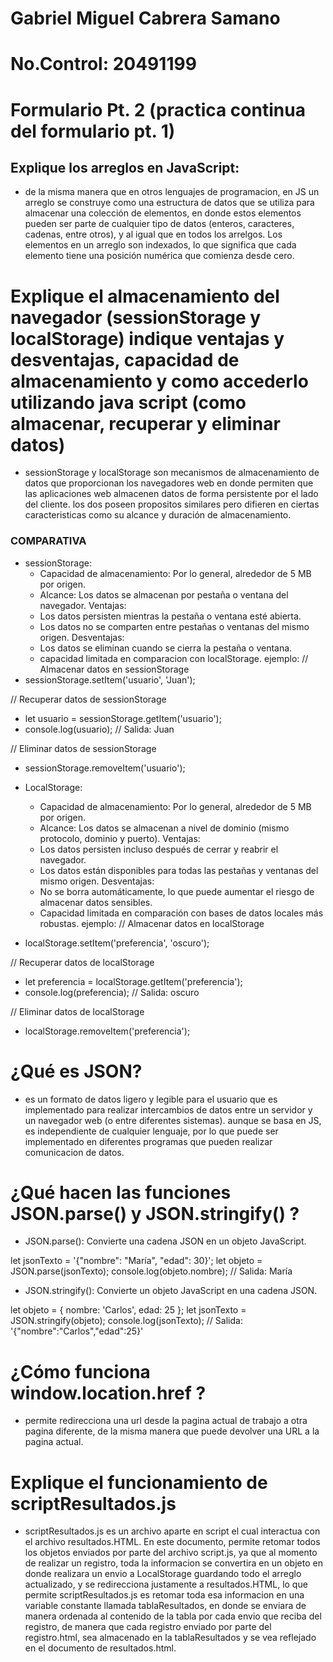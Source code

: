 # Gabriel Miguel Cabrera Samano
# No.Control: 20491199
# Formulario Pt. 2 (practica continua del formulario pt. 1)

## Explique los arreglos en JavaScript:
- de la misma manera que en otros lenguajes de programacion, en JS un arreglo se construye como una estructura de datos que se utiliza para almacenar una colección de elementos, en donde estos elementos pueden ser parte de cualquier tipo de datos (enteros, caracteres, cadenas, entre otros), y al igual que en todos los arrelgos. Los elementos en un arreglo son indexados, lo que significa que cada elemento tiene una posición numérica que comienza desde cero.

# Explique el almacenamiento del navegador (sessionStorage y localStorage) indique ventajas y desventajas, capacidad de almacenamiento y como accederlo utilizando java script (como almacenar, recuperar y eliminar datos)
- sessionStorage y localStorage son mecanismos de almacenamiento de datos que proporcionan los navegadores web en donde permiten que las aplicaciones web almacenen datos de forma persistente por el lado del cliente. los dos poseen propositos similares pero difieren en ciertas caracteristicas como su alcance y duración de almacenamiento.

### COMPARATIVA
- sessionStorage:
  - Capacidad de almacenamiento: Por lo general, alrededor de 5 MB por origen.
  - Alcance: Los datos se almacenan por pestaña o ventana del navegador.
Ventajas:
  - Los datos persisten mientras la pestaña o ventana esté abierta.
  - Los datos no se comparten entre pestañas o ventanas del mismo origen.
Desventajas:
  - Los datos se eliminan cuando se cierra la pestaña o ventana.
  - capacidad limitada en comparacion con localStorage.
ejemplo:
// Almacenar datos en sessionStorage
- sessionStorage.setItem('usuario', 'Juan');

// Recuperar datos de sessionStorage
- let usuario = sessionStorage.getItem('usuario');
- console.log(usuario); // Salida: Juan

// Eliminar datos de sessionStorage
- sessionStorage.removeItem('usuario');

- LocalStorage:
  - Capacidad de almacenamiento: Por lo general, alrededor de 5 MB por origen.
  - Alcance: Los datos se almacenan a nivel de dominio (mismo protocolo, dominio y puerto).
Ventajas:
  - Los datos persisten incluso después de cerrar y reabrir el navegador.
  - Los datos están disponibles para todas las pestañas y ventanas del mismo origen.
Desventajas:
  - No se borra automáticamente, lo que puede aumentar el riesgo de almacenar datos sensibles.
  - Capacidad limitada en comparación con bases de datos locales más robustas.
ejemplo:
// Almacenar datos en localStorage
- localStorage.setItem('preferencia', 'oscuro');

// Recuperar datos de localStorage
- let preferencia = localStorage.getItem('preferencia');
- console.log(preferencia); // Salida: oscuro

// Eliminar datos de localStorage
- localStorage.removeItem('preferencia');

# ¿Qué es JSON?
- es un formato de datos ligero y legible para el usuario que es implementado para realizar intercambios de datos entre un servidor y un navegador web (o entre diferentes sistemas). aunque se basa en JS, es independiente de cualquier lenguaje, por lo que puede ser implementado en diferentes programas que pueden realizar comunicacion de datos.

# ¿Qué hacen las funciones JSON.parse() y JSON.stringify() ?
- JSON.parse(): Convierte una cadena JSON en un objeto JavaScript.

let jsonTexto = '{"nombre": "María", "edad": 30}';
let objeto = JSON.parse(jsonTexto);
console.log(objeto.nombre); // Salida: María

- JSON.stringify(): Convierte un objeto JavaScript en una cadena JSON.

let objeto = { nombre: 'Carlos', edad: 25 };
let jsonTexto = JSON.stringify(objeto);
console.log(jsonTexto); // Salida: '{"nombre":"Carlos","edad":25}'

# ¿Cómo funciona window.location.href ?
- permite redirecciona una url desde la pagina actual de trabajo a otra pagina diferente, de la misma manera que puede devolver una URL a la pagina actual.

# Explique el funcionamiento de scriptResultados.js
- scriptResultados.js es un archivo aparte en script el cual interactua con el archivo resultados.HTML. En este documento, permite retomar todos los objetos enviados por parte del archivo script.js, ya que al momento de realizar un registro, toda la informacion se convertira en un objeto en donde realizara un envio a LocalStorage guardando todo el arreglo actualizado, y se redirecciona justamente a resultados.HTML, lo que permite scriptResultados.js es retomar toda esa informacion en una variable constante llamada tablaResultados, en donde se enviara de manera ordenada al contenido de la tabla por cada envio que reciba del registro,  de manera que cada registro enviado por parte del registro.html, sea almacenado en la tablaResultados y se vea reflejado en el documento de resultados.html.
